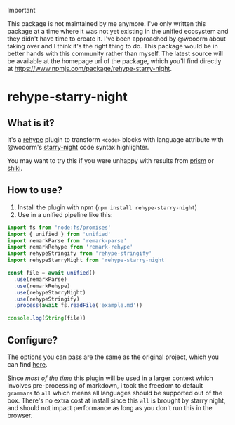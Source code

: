 > [!IMPORTANT]
> This package is not maintained by me anymore. I've only written this package at a time where it was not yet existing in the unified ecosystem and they didn't have time to create it. I've been approached by @wooorm about taking over and I think it's the right thing to do. This package would be in better hands with this community rather than myself. The latest source will be available at the homepage url of the package, which you'll find directly at https://www.npmjs.com/package/rehype-starry-night.

# rehype-starry-night

## What is it?

It's a [rehype](https://github.com/rehypejs/rehype) plugin to transform `<code>` blocks with language attribute with @wooorm's [starry-night](https://github.com/wooorm/starry-night) code syntax highlighter.

You may want to try this if you were unhappy with results from [prism](https://github.com/PrismJS/prism/) or [shiki](https://github.com/shikijs/shiki).

## How to use?

1. Install the plugin with npm (`npm install rehype-starry-night`)
2. Use in a unified pipeline like this:

```js
import fs from 'node:fs/promises'
import { unified } from 'unified'
import remarkParse from 'remark-parse'
import remarkRehype from 'remark-rehype'
import rehypeStringify from 'rehype-stringify'
import rehypeStarryNight from 'rehype-starry-night'

const file = await unified()
  .use(remarkParse)
  .use(remarkRehype)
  .use(rehypeStarryNight)
  .use(rehypeStringify)
  .process(await fs.readFile('example.md'))

console.log(String(file))
```

## Configure?

The options you can pass are the same as the original project, which you can find [here](https://github.com/wooorm/starry-night#createstarrynightgrammars-options).

Since _most of the time_ this plugin will be used in a larger context which involves pre-processing of markdown, i took the freedom to default `grammars` to `all` which means all languages should be supported out of the box. There's no extra cost at install since this `all` is brought by starry night, and should not impact performance as long as you don't run this in the browser.
